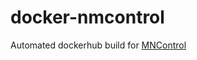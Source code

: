 # docker-nmcontrol
Automated dockerhub build for [MNControl](https://github.com/namecoin/nmcontrol) 
